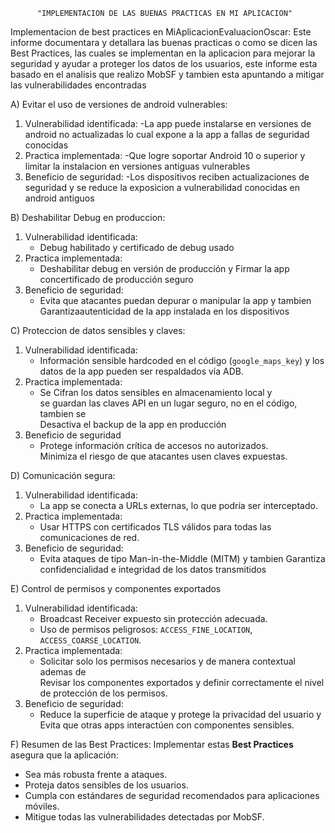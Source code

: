           "IMPLEMENTACION DE LAS BUENAS PRACTICAS EN MI APLICACION"

Implementacion de best practices en MiAplicacionEvaluacionOscar:
Este informe documentara y detallara las buenas practicas o como se dicen las Best Practices, las cuales se implementan en la aplicacion para mejorar la seguridad y ayudar a proteger los datos de los usuarios, este informe esta basado en el analisis que realizo MobSF y tambien esta apuntando a mitigar las vulnerabilidades encontradas

A) Evitar el uso de versiones de android vulnerables:
1. Vulnerabilidad identificada:
   -La app puede instalarse en versiones de android no actualizadas lo cual expone a la app a fallas de seguridad conocidas
2. Practica implementada:
   -Que logre soportar Android 10 o superior y limitar la instalacion en              versiones antiguas vulnerables
3. Beneficio de seguridad:
   -Los dispositivos reciben actualizaciones de seguridad y se reduce la              exposicion a vulnerabilidad conocidas en android antiguos

B) Deshabilitar Debug en produccion:
1. Vulnerabilidad identificada:
   - Debug habilitado y certificado de debug usado
2. Practica implementada:
   - Deshabilitar debug en versión de producción y Firmar la app concertificado        de producción seguro
3. Beneficio de seguridad:
   - Evita que atacantes puedan depurar o manipular la app y tambien                   Garantizaautenticidad de la app instalada en los dispositivos

C) Proteccion de datos sensibles y claves:
1. Vulnerabilidad identificada:
   -  Información sensible hardcoded en el código (`google_maps_key`) y los datos       de la app pueden ser respaldados vía ADB.
2. Practica implementada:
   - Se Cifran los datos sensibles en almacenamiento local y  
     se guardan las claves API en un lugar seguro, no en el código, tambien se  
     Desactiva el backup de la app en producción
3. Beneficio de seguridad
   - Protege información crítica de accesos no autorizados.  
     Minimiza el riesgo de que atacantes usen claves expuestas.

D) Comunicación segura:
1. Vulnerabilidad identificada:
   - La app se conecta a URLs externas, lo que podría ser interceptado.
2. Practica implementada:
   - Usar HTTPS con certificados TLS válidos para todas las comunicaciones de red.
3. Beneficio de seguridad:
   - Evita ataques de tipo Man-in-the-Middle (MITM) y tambien Garantiza                confidencialidad e integridad de los datos transmitidos

E) Control de permisos y componentes exportados
1. Vulnerabilidad identificada:
   - Broadcast Receiver expuesto sin protección adecuada.  
   - Uso de permisos peligrosos: `ACCESS_FINE_LOCATION`, `ACCESS_COARSE_LOCATION`.
2. Practica implementada:
   - Solicitar solo los permisos necesarios y de manera contextual ademas de   
     Revisar los componentes exportados y definir correctamente el nivel de            protección de los permisos.
3. Beneficio de seguridad:
   - Reduce la superficie de ataque y protege la privacidad del usuario y  
     Evita que otras apps interactúen con componentes sensibles.

F) Resumen de las Best Practices:
Implementar estas **Best Practices** asegura que la aplicación:  

  - Sea más robusta frente a ataques.  
  - Proteja datos sensibles de los usuarios.  
  - Cumpla con estándares de seguridad recomendados para aplicaciones móviles.  
  - Mitigue todas las vulnerabilidades detectadas por MobSF.

